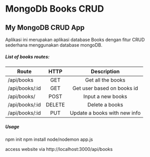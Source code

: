 # MongoDb Books CRUD

## My MongoDB CRUD App

Aplikasi ini merupakan aplikasi database Books dengan fitur CRUD sederhana menggunakan database mongoDB.


##### List of books routes:

| Route          |  HTTP  |                 Description                    |
|----------------|:------:|:----------------------------------------------:|
| /api/books     | GET    | Get all the books                              |
| /api/books/:id | GET    | Get user based on books id                     |
| /api/books/    | POST   | Input a new books                              |
| /api/books/:id | DELETE | Delete a books                                 |
| /api/books/:id | PUT    | Update a books with new info                   |


##### Usage

npm init
npm install
node/nodemon app.js

access website via http://localhost:3000/api/books
